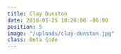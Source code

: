 ```yaml
---
title: Clay Dunston
date: 2018-01-25 18:26:00 -06:00
position: 5
image: "/uploads/clay-dunston.jpg"
class: Beta Code
---
```


